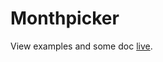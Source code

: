Monthpicker
===========
View examples and some doc [live](http://lucianocosta.info/jquery.mtz.monthpicker/).
